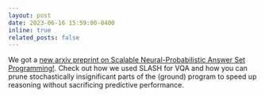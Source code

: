 ```yaml
---
layout: post
date: 2023-06-16 15:59:00-0400
inline: true
related_posts: false
---
```


We got a <a href="https://arxiv.org/abs/2306.08397">new arxiv preprint on Scalable Neural-Probabilistic Answer Set Programming!</a>. Check out how we used SLASH for VQA and how you can prune stochastically insignificant parts of the (ground) program to speed up reasoning without sacrificing predictive performance.